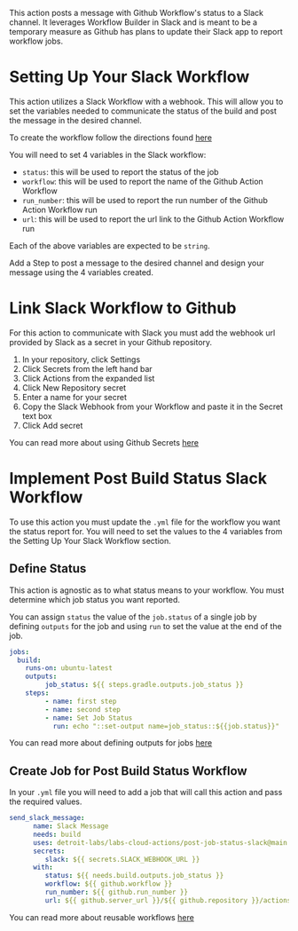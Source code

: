 This action posts a message with Github Workflow's status to a Slack channel. It leverages Workflow Builder in Slack and is meant to be a temporary measure as Github has plans to update their Slack app to report workflow jobs.

# Setting Up Your Slack Workflow
This action utilizes a Slack Workflow with a webhook. This will allow you to set the variables needed to communicate the status of the build and post the message in the desired channel. 

To create the workflow follow the directions found [here](https://slack.com/help/articles/360041352714-Create-more-advanced-workflows-using-webhooks)

You will need to set 4 variables in the Slack workflow:
* `status`: this will be used to report the status of the job
* `workflow`: this will be used to report the name of the Github Action Workflow
* `run_number`: this will be used to report the run number of the Github Action Workflow run
* `url`: this will be used to report the url link to the Github Action Workflow run

Each of the above variables are expected to be `string`.

Add a Step to post a message to the desired channel and design your message using the 4 variables created.

# Link Slack Workflow to Github
For this action to communicate with Slack you must add the webhook url provided by Slack as a secret in your Github repository. 

1. In your repository, click Settings
2. Click Secrets from the left hand bar
3. Click Actions from the expanded list
4. Click New Repository secret 
5. Enter a name for your secret
6. Copy the Slack Webhook from your Workflow and paste it in the Secret text box
7. Click Add secret

You can read more about using Github Secrets [here](https://docs.github.com/en/actions/security-guides/encrypted-secrets)

# Implement Post Build Status Slack Workflow
To use this action you must update the `.yml` file for the workflow you want the status report for. You will need to set the values to the 4 variables from the Setting Up Your Slack Workflow section.

## Define Status
This action is agnostic as to what status means to your workflow. You must determine which job status you want reported.

You can assign `status` the value of the `job.status` of a single job by defining `outputs` for the job and using `run` to set the value at the end of the job.

```yaml
jobs:
  build:
    runs-on: ubuntu-latest
    outputs: 
         job_status: ${{ steps.gradle.outputs.job_status }}
    steps: 
         - name: first step
         - name: second step
         - name: Set Job Status
           run: echo "::set-output name=job_status::${{job.status}}"
```
You can read more about defining outputs for jobs [here](https://docs.github.com/en/actions/using-jobs/defining-outputs-for-jobs)

## Create Job for Post Build Status Workflow
In your `.yml` file you will need to add a job that will call this action and pass the required values. 

```yaml
send_slack_message:
      name: Slack Message
      needs: build
      uses: detroit-labs/labs-cloud-actions/post-job-status-slack@main
      secrets:
         slack: ${{ secrets.SLACK_WEBHOOK_URL }}
      with:
         status: ${{ needs.build.outputs.job_status }}
         workflow: ${{ github.workflow }}
         run_number: ${{ github.run_number }}
         url: ${{ github.server_url }}/${{ github.repository }}/actions/runs/${{ github.run_id }}
```

You can read more about reusable workflows [here](https://docs.github.com/en/actions/using-workflows/reusing-workflows#overview)

